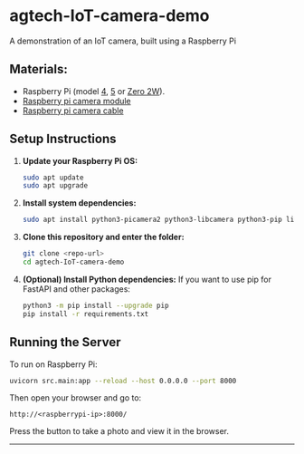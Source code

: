 # agtech-IoT-camera-demo
A demonstration of an IoT camera, built using a Raspberry Pi

## Materials:
- Raspberry Pi (model [4](https://core-electronics.com.au/raspberry-pi-4-model-b-1gb.html), [5](https://core-electronics.com.au/raspberry-pi-5-model-b-2gb.html) or [Zero 2W](https://core-electronics.com.au/raspberry-pi-zero-2-w-wireless.html)). 
- [Raspberry pi camera module](https://core-electronics.com.au/raspberry-pi-camera-3.html)
- [Raspberry pi camera cable](https://core-electronics.com.au/flex-cable-for-raspberry-pi-camera-300mm-12.html)

## Setup Instructions

1. **Update your Raspberry Pi OS:**
   ```sh
   sudo apt update
   sudo apt upgrade
   ```

2. **Install system dependencies:**
   ```sh
   sudo apt install python3-picamera2 python3-libcamera python3-pip libcamera-apps
   ```

3. **Clone this repository and enter the folder:**
   ```sh
   git clone <repo-url>
   cd agtech-IoT-camera-demo
   ```

4. **(Optional) Install Python dependencies:**
   If you want to use pip for FastAPI and other packages:
   ```sh
   python3 -m pip install --upgrade pip
   pip install -r requirements.txt
   ```

## Running the Server

To run on Raspberry Pi:
```sh
uvicorn src.main:app --reload --host 0.0.0.0 --port 8000
```

Then open your browser and go to:
```
http://<raspberrypi-ip>:8000/
```

Press the button to take a photo and view it in the browser.

---
